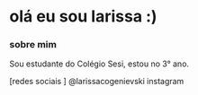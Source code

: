 #  olá eu sou larissa :)


###  sobre mim
Sou estudante do Colégio Sesi, estou no 3° ano. 

[redes sociais ] @larissacogenievski instagram 
